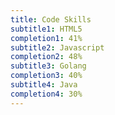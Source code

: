 ```yaml
---
title: Code Skills
subtitle1: HTML5
completion1: 41%
subtitle2: Javascript
completion2: 48%
subtitle3: Golang
completion3: 40%
subtitle4: Java
completion4: 30%
---
```

